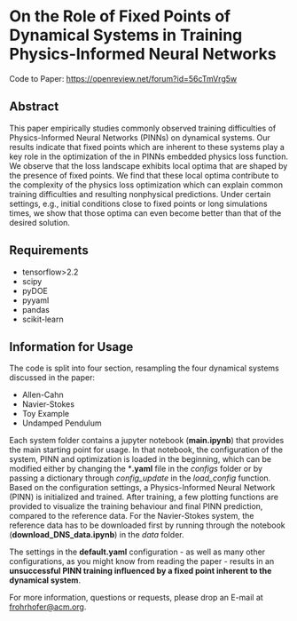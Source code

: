 # On the Role of Fixed Points of Dynamical Systems in Training Physics-Informed Neural Networks
Code to Paper: https://openreview.net/forum?id=56cTmVrg5w

## Abstract
This paper empirically studies commonly observed training difficulties of Physics-Informed Neural Networks (PINNs) on dynamical systems.
Our results indicate that fixed points which are inherent to these systems play a key role in the optimization of the in PINNs embedded physics loss function.
We observe that the loss landscape exhibits local optima that are shaped by the presence of fixed points.
We find that these local optima contribute to the complexity of the physics loss optimization which can explain common training difficulties and resulting nonphysical predictions.
Under certain settings, e.g., initial conditions close to fixed points or long simulations times, we show that those optima can even become better than that of the desired solution.


## Requirements
- tensorflow>2.2
- scipy
- pyDOE
- pyyaml
- pandas
- scikit-learn

## Information for Usage
The code is split into four section, resampling the four dynamical systems discussed in the paper: 

- Allen-Cahn
- Navier-Stokes
- Toy Example
- Undamped Pendulum

Each system folder contains a jupyter notebook (**main.ipynb**) that provides the main starting point for usage.
In that notebook, the configuration of the system, PINN and optimization is loaded in the beginning, which can be modified either by changing the ***.yaml** file in the *configs* folder or by passing a dictionary through *config_update* in the *load_config* function.
Based on the configuration settings, a Physics-Informed Neural Network (PINN) is initialized and trained. After training, a few plotting functions are provided to visualize the training behaviour and final PINN prediction, compared to the reference data. For the Navier-Stokes system, the reference data has to be downloaded first by running through the notebook (**download_DNS_data.ipynb**) in the *data* folder.

The settings in the **default.yaml** configuration - as well as many other configurations, as you might know from reading the paper - results in an **unsuccessful PINN training influenced by a fixed point inherent to the dynamical system**.

For more information, questions or requests, please drop an E-mail at [frohrhofer@acm.org](frohrhofer@acm.org).

